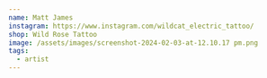 ```yaml
---
name: Matt James
instagram: https://www.instagram.com/wildcat_electric_tattoo/
shop: Wild Rose Tattoo
image: /assets/images/screenshot-2024-02-03-at-12.10.17 pm.png
tags:
  - artist
---
```

